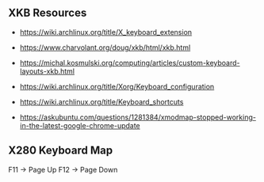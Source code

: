 ## XKB Resources

- https://wiki.archlinux.org/title/X_keyboard_extension
- https://www.charvolant.org/doug/xkb/html/xkb.html
- https://michal.kosmulski.org/computing/articles/custom-keyboard-layouts-xkb.html
- https://wiki.archlinux.org/title/Xorg/Keyboard_configuration

- https://wiki.archlinux.org/title/Keyboard_shortcuts
- https://askubuntu.com/questions/1281384/xmodmap-stopped-working-in-the-latest-google-chrome-update

## X280 Keyboard Map

F11 -> Page Up
F12 -> Page Down
